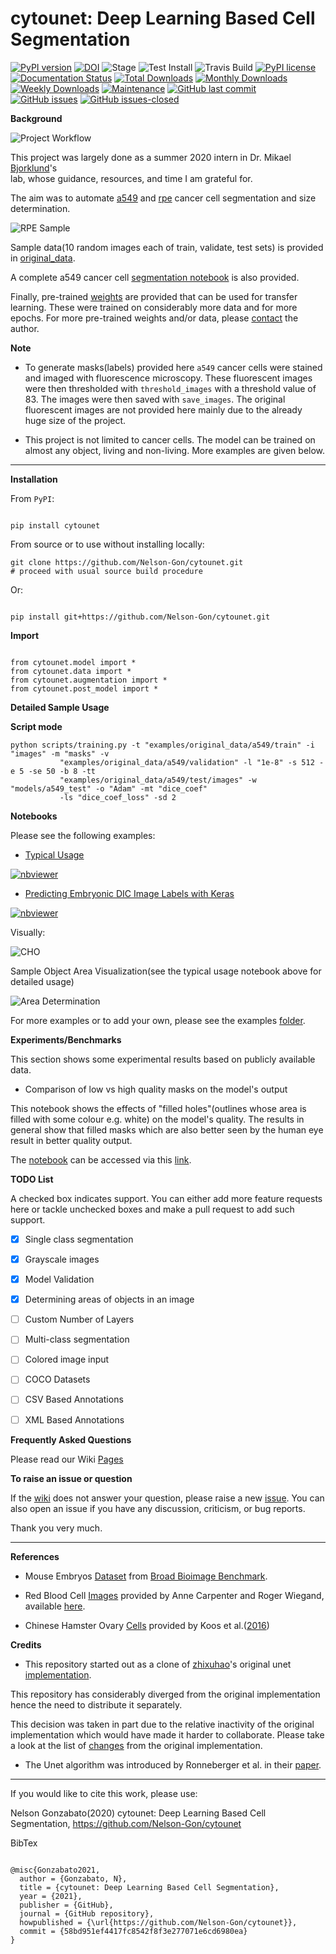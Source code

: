 # cytounet: Deep Learning Based Cell Segmentation 

[![PyPI version](https://badge.fury.io/py/cytounet.svg)](https://badge.fury.io/py/cytounet) 
[![DOI](https://zenodo.org/badge/DOI/10.5281/zenodo.3928919.svg)](https://doi.org/10.5281/zenodo.3928919)
![Stage](https://www.repostatus.org/badges/latest/active.svg)
![Test Install](https://github.com/Nelson-Gon/cytounet/workflows/Test%20Install/badge.svg)
![Travis Build](https://travis-ci.com/Nelson-Gon/cytounet.svg?branch=master)
[![PyPI license](https://img.shields.io/pypi/l/cytounet.svg)](https://pypi.python.org/pypi/cytounet/) 
[![Documentation Status](https://readthedocs.org/projects/cytounet/badge/?version=latest)](https://cytounet.readthedocs.io/en/latest/?badge=latest)
[![Total Downloads](https://pepy.tech/badge/cytounet)](https://pepy.tech/project/cytounet)
[![Monthly Downloads](https://pepy.tech/badge/cytounet/month)](https://pepy.tech/project/cytounet)
[![Weekly Downloads](https://pepy.tech/badge/cytounet/week)](https://pepy.tech/project/cytounet)
[![Maintenance](https://img.shields.io/badge/Maintained%3F-yes-green.svg)](https://GitHub.com/Nelson-Gon/cytounet/graphs/commit-activity)
[![GitHub last commit](https://img.shields.io/github/last-commit/Nelson-Gon/cytounet.svg)](https://github.com/Nelson-Gon/cytounet/commits/master)
[![GitHub issues](https://img.shields.io/github/issues/Nelson-Gon/cytounet.svg)](https://GitHub.com/Nelson-Gon/cytounet/issues/)
[![GitHub issues-closed](https://img.shields.io/github/issues-closed/Nelson-Gon/cytounet.svg)](https://GitHub.com/Nelson-Gon/cytounet/issues?q=is%3Aissue+is%3Aclosed)


**Background**

![Project Workflow](https://github.com/Nelson-Gon/cytounet/blob/master/examples/project_workflow.png?raw=true)

This project was largely done as a summer 2020 intern in Dr. Mikael [Bjorklund](https://person.zju.edu.cn/en/H118035)'s  
lab, whose guidance, resources, and time I am grateful for. 

The aim was to automate [a549](https://en.wikipedia.org/wiki/A549_cell) and [rpe](https://en.wikipedia.org/wiki/Retinal_pigment_epithelium) 
cancer cell segmentation and size determination. 

![RPE Sample](https://github.com/Nelson-Gon/cytounet/blob/master/examples/rpe_sample.png?raw=true)

Sample data(10 random images each of train, validate, test sets) is provided in [original_data](https://github.com/Nelson-Gon/cytounet/tree/master/examples/original_data/a549).

A complete a549 cancer cell [segmentation notebook](https://github.com/Nelson-Gon/cytounet/blob/20435549e6b4c3d15979c2117445c4c19ab51bdf/examples/a549_sampler.ipynb) 
is also provided. 

Finally, pre-trained [weights](https://github.com/Nelson-Gon/cytounet/blob/56694553e5014e3f479807de244f5ddeabbcbf80/models/a549_scratch.hdf5) 
are provided that can be used for transfer learning. 
These were trained on considerably more data and for more epochs. For more pre-trained weights and/or data, 
please [contact](https://nelson-gon.github.io/contact) the author. 

**Note**
 
* To generate masks(labels) provided here `a549` cancer cells were stained and imaged with fluorescence microscopy. These 
fluorescent images were then thresholded with `threshold_images` with a threshold value of 83. The images were then saved 
with `save_images`. The original fluorescent images are not provided here mainly due to the already huge size of the 
project. 

* This project is not limited to cancer cells. The model can be trained on almost any object, living and non-living.
More examples are given below. 


---

**Installation**

From `PyPI`:

```

pip install cytounet

```


From source or to use without installing locally:

```
git clone https://github.com/Nelson-Gon/cytounet.git
# proceed with usual source build procedure

```

Or:

```

pip install git+https://github.com/Nelson-Gon/cytounet.git

```

**Import**

```

from cytounet.model import *
from cytounet.data import *
from cytounet.augmentation import *
from cytounet.post_model import *

```

**Detailed Sample Usage**

**Script mode**

```shell
python scripts/training.py -t "examples/original_data/a549/train" -i "images" -m "masks" -v
           "examples/original_data/a549/validation" -l "1e-8" -s 512 -e 5 -se 50 -b 8 -tt
           "examples/original_data/a549/test/images" -w "models/a549_test" -o "Adam" -mt "dice_coef"
           -ls "dice_coef_loss" -sd 2
```

**Notebooks** 

Please see the following examples:

* [Typical Usage](https://github.com/Nelson-Gon/cytounet/blob/7fd42a27be1b5730eb05e60cb98d5b7e825a0087/examples/example_usage.ipynb)

[![nbviewer](https://img.shields.io/badge/view%20on-nbviewer-brightgreen.svg)](https://nbviewer.jupyter.org/github/Nelson-Gon/cytounet/blob/7fd42a27be1b5730eb05e60cb98d5b7e825a0087/examples/example_usage.ipynb)


* [Predicting Embryonic DIC Image Labels with Keras](https://www.kaggle.com/gonnel/predicting-embryonic-dic-image-labels-with-keras)

[![nbviewer](https://img.shields.io/badge/view%20on-nbviewer-brightgreen.svg)](https://nbviewer.jupyter.org/github/Nelson-Gon/cytounet/blob/aedf8d52af4e3e9f2cd426de90b4c5dea2a4e11c/examples/embryos_dic.ipynb)






Visually:

![CHO](https://raw.githubusercontent.com/Nelson-Gon/cytounet/master/examples/example_results.png)

Sample Object Area Visualization(see the typical usage notebook above for detailed usage)

![Area Determination](https://raw.githubusercontent.com/Nelson-Gon/cytounet/master/examples/areas.png)

For more examples or to add your own, please see the examples [folder](https://github.com/Nelson-Gon/cytounet/blob/master/examples).

**Experiments/Benchmarks**

This section shows some experimental results based on publicly available data. 

* Comparison of low vs high quality masks on the model's output

This notebook shows the effects of "filled holes"(outlines whose area is filled with some colour e.g. white)
on the model's quality. The results in general show that filled masks which are also better seen by the human eye
result in better quality output. 

The [notebook](https://github.com/Nelson-Gon/cytounet/blob/9781a45260bd8cdb82b37e07a26254ecf01af5c7/examples/example_usage.ipynb) can be accessed via this [link](https://nbviewer.jupyter.org/github/Nelson-Gon/cytounet/blob/9781a45260bd8cdb82b37e07a26254ecf01af5c7/examples/example_usage.ipynb).



**TODO List**

A checked box indicates support. You can either add more feature requests here or tackle unchecked boxes and make
a pull request to add such support. 



- [x] Single class segmentation

- [x] Grayscale images

- [x] Model Validation

- [x] Determining areas of objects in an image

- [ ] Custom Number of Layers

- [ ] Multi-class segmentation

- [ ]  Colored image input

- [ ] COCO Datasets 

- [ ] CSV Based Annotations

- [ ] XML Based Annotations 

**Frequently Asked Questions**

Please read our Wiki [Pages](https://github.com/Nelson-Gon/cytounet/wiki)

**To raise an issue or question**

If the [wiki](https://github.com/Nelson-Gon/cytounet/wiki) does not answer your question,
please raise a new [issue](https://github.com/Nelson-Gon/cytounet/issues). 
You can also open an issue if you have any discussion, criticism, or bug reports. 

Thank you very much. 

---

**References**

* Mouse Embryos [Dataset](https://github.com/Nelson-Gon/cytounet/tree/master/examples/BBBC003_v1)
  from [Broad Bioimage Benchmark](https://data.broadinstitute.org/bbbc/BBBC003/).

* Red Blood Cell [Images](https://github.com/Nelson-Gon/cytounet/tree/master/examples/BBBC009_v1) provided by Anne 
Carpenter and Roger Wiegand, available [here](https://data.broadinstitute.org/bbbc/BBBC009/).

* Chinese Hamster Ovary [Cells](https://github.com/Nelson-Gon/cytounet/tree/master/examples/BBBC030_v1) provided by 
Koos et al.([2016](https://bbbc.broadinstitute.org/BBBC030))

**Credits**

* This repository started out as a clone of [zhixuhao](https://github.com/zhixuhao)'s  original 
unet [implementation](https://github.com/zhixuhao/unet/).

This repository has considerably diverged from the original implementation hence the need
to distribute it separately. 

This decision was taken in part due to the relative inactivity of the original implementation which would have made
it harder to collaborate. 
Please take a look at the list of [changes](https://github.com/Nelson-Gon/cytounet/blob/master/changelog.md) 
from the original implementation. 

* The Unet algorithm was introduced by Ronneberger et al. in their 
  [paper](https://link.springer.com/chapter/10.1007%2F978-3-319-24574-4_28).



---

If you would like to cite this work, please use:

Nelson Gonzabato(2020) cytounet: Deep Learning Based Cell Segmentation, https://github.com/Nelson-Gon/cytounet

BibTex

```

@misc{Gonzabato2021,
  author = {Gonzabato, N},
  title = {cytounet: Deep Learning Based Cell Segmentation},
  year = {2021},
  publisher = {GitHub},
  journal = {GitHub repository},
  howpublished = {\url{https://github.com/Nelson-Gon/cytounet}},
  commit = {58bd951ef4417fc8542f8f3e277071e6cd6980ea}
} 

```